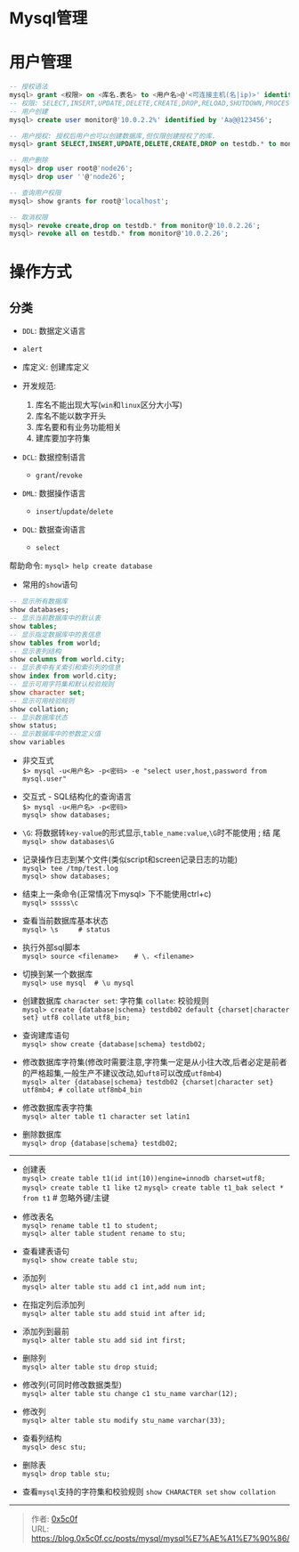 # Mysql管理


# 用户管理 
```sql
-- 授权语法
mysql> grant <权限> on <库名.表名> to <用户名>@'<可连接主机(名|ip)>' identified by '<密码>';
-- 权限: SELECT,INSERT,UPDATE,DELETE,CREATE,DROP,RELOAD,SHUTDOWN,PROCESS,FILE,REFERENCES,INDEX,ALTER,SHOW DATABASES,SUPER,CREATE TEMPORARY TABLES,LOCK TABLES,EXECUTE,REPLICATION SLAVE,REPLICATION CLIENT,CREATE VIEW,SHOW VIEW,CREATE ROUTINE,ALTER ROUTINE,CREATE USER,EVENT,TRIGGER,CREATE TABLESPACE 
-- 用户创建
mysql> create user monitor@'10.0.2.2%' identified by 'Aa@@123456';

-- 用户授权: 授权后用户也可以创建数据库,但仅限创建授权了的库.
mysql> grant SELECT,INSERT,UPDATE,DELETE,CREATE,DROP on testdb.* to monitor@'10.0.2.26'; 

-- 用户删除
mysql> drop user root@'node26';
mysql> drop user ''@'node26';

-- 查询用户权限
mysql> show grants for root@'localhost';

-- 取消权限
mysql> revoke create,drop on testdb.* from monitor@'10.0.2.26';
mysql> revoke all on testdb.* from monitor@'10.0.2.26';

```


# 操作方式
## 分类
- `DDL`:  数据定义语言
 - `alert`
 - 库定义: 创建库定义
 - 开发规范: 
    1. 库名不能出现大写(`win`和`linux`区分大小写)
    2. 库名不能以数字开头
    3. 库名要和有业务功能相关 
    4. 建库要加字符集 
    

- `DCL`:  数据控制语言
  - `grant`/`revoke` 
- `DML`:  数据操作语言
  - `insert`/`update`/`delete` 
- `DQL`:  数据查询语言
  - `select` 

帮助命令: `mysql> help create database`
- 常用的`show`语句  
```sql
-- 显示所有数据库
show databases;
-- 显示当前数据库中的默认表
show tables;
-- 显示指定数据库中的表信息
show tables from world;
-- 显示表列结构
show columns from world.city;
-- 显示表中有关索引和索引列的信息
show index from world.city;
-- 显示可用字符集和默认校验规则
show character set;
-- 显示可用校验规则
show collation;
-- 显示数据库状态
show status;
-- 显示数据库中的参数定义值
show variables
```

- 非交互式   
`$> mysql -u<用户名> -p<密码> -e "select user,host,password from mysql.user" `
- 交互式 - SQL结构化的查询语言   
`$> mysql -u<用户名> -p<密码> `  
`mysql> show databases;`  
- `\G`: 将数据转`key-value`的形式显示,`table_name:value`,`\G`时不能使用 ; 结  尾   
`mysql> show databases\G`  

- 记录操作日志到某个文件(类似script和screen记录日志的功能)  
`mysql> tee /tmp/test.log`  
`mysql> show databases;`  

- 结束上一条命令(正常情况下mysql> 下不能使用ctrl+c)  
`mysql> sssss\c`  

- 查看当前数据库基本状态   
`mysql> \s     # status`   

- 执行外部sql脚本  
`mysql> source <filename>    # \. <filename>`  

- 切换到某一个数据库   
`mysql> use mysql  # \u mysql`  

- 创建数据库 `character set`: 字符集  `collate`: 校验规则   
`mysql> create {database|schema} testdb02 default {charset|character set} utf8 collate utf8_bin;`  

- 查询建库语句   
`mysql> show create {database|schema} testdb02;`  

- 修改数据库字符集(修改时需要注意,字符集一定是从小往大改,后者必定是前者的严格超集,一般生产不建议改动,如`uft8`可以改成`utf8mb4`)  
`mysql> alter {database|schema} testdb02 {charset|character set} utf8mb4; # collate utf8mb4_bin`

- 修改数据库表字符集   
`mysql> alter table t1 character set latin1`

- 删除数据库   
`mysql> drop {database|schema} testdb02;`   

---
- 创建表  
`mysql> create table t1(id int(10))engine=innodb charset=utf8;`   
`mysql> create table t1 like t2`
`mysql> create table t1_bak select * from t1` # 忽略外键/主键    


- 修改表名  
`mysql> rename table t1 to student;`  
`mysql> alter table student rename to stu;`  

- 查看建表语句  
`mysql> show create table stu;`   

- 添加列  
`mysql> alter table stu add c1 int,add num int;`   
- 在指定列后添加列  
`mysql> alter table stu add stuid int after id;`   
- 添加列到最前  
`mysql> alter table stu add sid int first;`  
- 删除列  
`mysql> alter table stu drop stuid;`  
- 修改列(可同时修改数据类型)  
`mysql> alter table stu change c1 stu_name varchar(12);`  
- 修改列  
`mysql> alter table stu modify stu_name varchar(33);`  
- 查看列结构  
`mysql> desc stu;`  
- 删除表  
`mysql> drop table stu;`  

- 查看`mysql`支持的字符集和校验规则
`show CHARACTER set`
`show collation`

---

> 作者: [0x5c0f](https://blog.0x5c0f.cc)  
> URL: https://blog.0x5c0f.cc/posts/mysql/mysql%E7%AE%A1%E7%90%86/  

